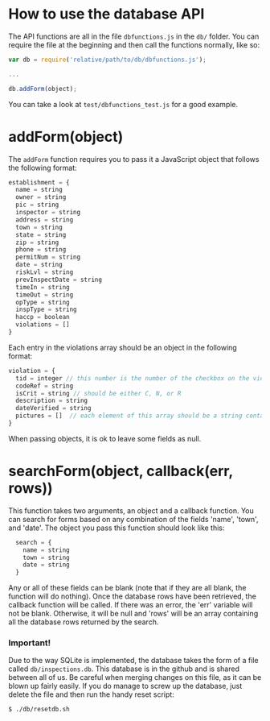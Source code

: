 # How to use the database API  

The API functions are all in the file `dbfunctions.js` in the `db/` folder. You can require the file at the beginning and then call the functions normally, like so:

```javascript
var db = require('relative/path/to/db/dbfunctions.js');

...

db.addForm(object);
```  
You can take a look at `test/dbfunctions_test.js` for a good example.

# addForm(object)

The `addForm` function requires you to pass it a JavaScript object that follows the following format:

```javascript
establishment = {
  name = string
  owner = string
  pic = string
  inspector = string
  address = string
  town = string
  state = string
  zip = string
  phone = string
  permitNum = string
  date = string
  riskLvl = string
  prevInspectDate = string
  timeIn = string
  timeOut = string
  opType = string
  inspType = string
  haccp = boolean
  violations = []
}
```  

Each entry in the violations array should be an object in the following format:  
```javascript
violation = {
  tid = integer // this number is the number of the checkbox on the violation form
  codeRef = string
  isCrit = string // should be either C, N, or R
  description = string
  dateVerified = string
  pictures = []  // each element of this array should be a string containing a filepath
}
```  
When passing objects, it is ok to leave some fields as null.  

# searchForm(object, callback(err, rows))

This function takes two arguments, an object and a callback function. You can search for forms based on any combination of the fields 'name', 'town', and 'date'. The object you pass this function should look like this:
```javascript
  search = {
    name = string
    town = string
    date = string
  }
```  
Any or all of these fields can be blank (note that if they are all blank, the function will do nothing). Once the database rows have been retrieved, the callback function will be called. If there was an error, the 'err' variable will not be blank. Otherwise, it will be null and 'rows' will be an array containing all the database rows returned by the search.

### Important!  
Due to the way SQLite is implemented, the database takes the form of a file called `db/inspections.db`. This database is in the github and is shared between all of us.  Be careful when merging changes on this file, as it can be blown up fairly easily.  If you do manage to screw up the database, just delete the file and then run the handy reset script:  
```bash
$ ./db/resetdb.sh
```
